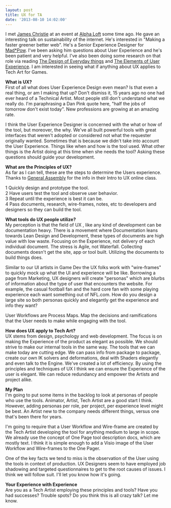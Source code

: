```yaml
---
layout: post
title: UX for TA
date: '2013-08-10 14:02:00'
---
```


<p>I met <a href="https://twitter.com/jc_ux">James Christie</a> at an event at <a href="http://www.alphaloft.org">Alpha Loft</a> some time ago. He gave an interesting talk on sustainability of the internet. He's interested in "Making a faster greener better web". He's a Senior Experience Designer for <a href="http://www.madpow.com/team/james-christie">Mad*Pow</a>. I've been asking him questions about User Experience and he's been patient and very helpful. I've also been doing some research on that role via reading <a href="http://www.amazon.com/Design-Everyday-Things-Donald-Norman/dp/0262525674/">The Design of Everyday things</a> and <a href="http://www.amazon.com/Elements-User-Experience-User-Centered-Design/dp/0321683684/ref=sr_1_1?s=books&amp;ie=UTF8&amp;qid=1448492276&amp;sr=1-1&amp;keywords=elements+of+user+experience">The Elements of User Experience</a>. I am interested in seeing what if anything about UX applies to Tech Art for Games. </p>

<p><strong>What is UX?</strong> <br />
First of all what does User Experience Design even mean? Is that even a real thing, or am I making that up? Don't dismiss it, 15 years ago no one had ever heard of a Technical Artist. Most people still don't understand what we really do. I'm paraphrasing a Dan Pink quote here, "half the jobs of tomorrow don't exist today". New professions are growing at an amazing rate.  </p>

<p>I think the User Experience Designer is concerned with the what or how of the tool, but moreover, the why. We've all built powerful tools with great interfaces that weren't adopted or considered not what the requester originally wanted. Sometimes that is because we didn't take into account the User Experience. Things like when and how is the tool used. What other things is the Artist doing at this time when she needs the tool? Asking these questions should guide your development.</p>

<p><strong>What are the Principles of UX?</strong> <br />
As far as I can tell, these are the steps to determine the Users experience. Thanks to <a href="https://generalassemb.ly/">General Assembly</a> for the info in their Intro to UX online class. </p>

<p>1  Quickly design and prototype the tool. <br />
 2  Have users test the tool and observe user behavior. <br />
 3  Repeat until the experience is best it can be. <br />
 4  Pass documents, research, wire-frames, notes, etc to developers and designers so they can build the tool.  </p>

<p><strong>What tools do UX people utilize?</strong> <br />
My perception is that the field of UX , like any kind of development can be documentation heavy. There is a movement where Documentation leans towards Lean Design and Development, these types of documents are high value with low waste. Focusing on the Experience, not delivery of each individual document. The stress is Agile, not Waterfall. Collecting documents doesn't get the site, app or tool built. Utilizing the documents to build things does.</p>

<p>Similar to our UI artists in Game Dev the UX folks work with "wire-frames" to quickly mock up what the UI and experience will be like. Borrowing a page from Marketing, UX designers will create "personas" which are blurbs of information about the type of user that encounters the website. For example, the casual football fan and the hard core fan with some playing experience each want something out of NFL.com. How do you design a large site so both personas quickly and elegantly get the experience and info they want? </p>

<p>User Workflows are Process Maps. Map the decisions and ramifications that the User needs to make while engaging with the tool.</p>

<p><strong>How does UX apply to Tech Art?</strong> <br />
UX stems from design, psychology and web development. The focus is on making the Experience of the product as elegant as possible. We should strive to make our internal tools in the same way. The tools that we can make today are cutting edge. We can pass info from package to package, create our own IK solvers and deformations, deal with Shaders elegantly and even talk to the Engine. We've created a lot of efficiency. By using the principles and techniques of UX I think we can ensure the Experience of the user is elegant. We can reduce redundancy and empower the Artists and project alike.</p>

<p><strong>My Plan</strong> <br />
I'm going to put some items in the backlog to look at personas of people who use the tools. Animator, Artist, Tech Artist are a good start I think. However, adding personas per role, per project, per experience level might be best. An Artist new to the company needs different things, versus one that's been there for years. </p>

<p>I'm going to require that a User Workflow and Wire-frame are created by the Tech Artist developing the tool for anything medium to large in scope. We already use the concept of One Page tool description docs, which are mostly text. I think it is simple enough to add a Visio image of the User Workflow and Wire-frames to the One Pager. </p>

<p>One of the key facts we tend to miss is the observation of the User using the tools in context of production. UX Designers seem to have employed job shadowing and targeted questionnaires to get to the root causes of issues. I think we will follow suit. I'll let you know how it's going.</p>

<p><strong>Your Experience with Experience</strong> <br />
Are you as a Tech Artist employing these principles and tools? Have you had successes? Trouble spots? Do you think this is all crazy talk? Let me know.</p>